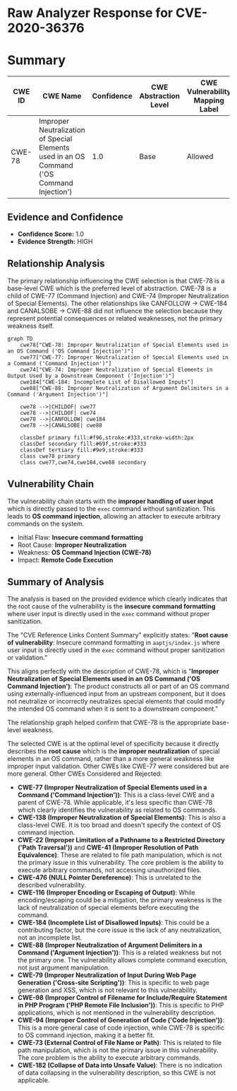 # Raw Analyzer Response for CVE-2020-36376

# Summary
| CWE ID | CWE Name | Confidence | CWE Abstraction Level | CWE Vulnerability Mapping Label | CWE-Vulnerability Mapping Notes |
|---|---|---|---|---|---|
| CWE-78 | Improper Neutralization of Special Elements used in an OS Command ('OS Command Injection') | 1.0 | Base | Allowed | Primary CWE |

## Evidence and Confidence

*   **Confidence Score:** 1.0
*   **Evidence Strength:** HIGH

## Relationship Analysis
The primary relationship influencing the CWE selection is that CWE-78 is a base-level CWE which is the preferred level of abstraction. CWE-78 is a child of CWE-77 (Command Injection) and CWE-74 (Improper Neutralization of Special Elements). The other relationships like CANFOLLOW -> CWE-184 and CANALSOBE -> CWE-88 did not influence the selection because they represent potential consequences or related weaknesses, not the primary weakness itself.

```mermaid
graph TD
    cwe78["CWE-78: Improper Neutralization of Special Elements used in an OS Command ('OS Command Injection')"]
    cwe77["CWE-77: Improper Neutralization of Special Elements used in a Command ('Command Injection')"]
    cwe74["CWE-74: Improper Neutralization of Special Elements in Output Used by a Downstream Component ('Injection')"]
    cwe184["CWE-184: Incomplete List of Disallowed Inputs"]
    cwe88["CWE-88: Improper Neutralization of Argument Delimiters in a Command ('Argument Injection')"]

    cwe78 -->|CHILDOF| cwe77
    cwe78 -->|CHILDOF| cwe74
    cwe78 -->|CANFOLLOW| cwe184
    cwe78 -->|CANALSOBE| cwe88
    
    classDef primary fill:#f96,stroke:#333,stroke-width:2px
    classDef secondary fill:#69f,stroke:#333
    classDef tertiary fill:#9e9,stroke:#333
    class cwe78 primary
    class cwe77,cwe74,cwe184,cwe88 secondary
```

## Vulnerability Chain
The vulnerability chain starts with the **improper handling of user input** which is directly passed to the `exec` command without sanitization. This leads to **OS command injection**, allowing an attacker to execute arbitrary commands on the system.
  - Initial Flaw: **Insecure command formatting**
  - Root Cause: **Improper Neutralization**
  - Weakness: **OS Command Injection (CWE-78)**
  - Impact: **Remote Code Execution**

## Summary of Analysis
The analysis is based on the provided evidence which clearly indicates that the root cause of the vulnerability is the **insecure command formatting** where user input is directly used in the `exec` command without proper sanitization.

The "CVE Reference Links Content Summary" explicitly states: "**Root cause of vulnerability**: Insecure command formatting in `aaptjs/index.js` where user input is directly used in the `exec` command without proper sanitization or validation."

This aligns perfectly with the description of CWE-78, which is "**Improper Neutralization of Special Elements used in an OS Command ('OS Command Injection')**: The product constructs all or part of an OS command using externally-influenced input from an upstream component, but it does not neutralize or incorrectly neutralizes special elements that could modify the intended OS command when it is sent to a downstream component."

The relationship graph helped confirm that CWE-78 is the appropriate base-level weakness.

The selected CWE is at the optimal level of specificity because it directly describes the **root cause** which is the **improper neutralization** of special elements in an OS command, rather than a more general weakness like improper input validation. Other CWEs like CWE-77 were considered but are more general.
Other CWEs Considered and Rejected:

*   **CWE-77 (Improper Neutralization of Special Elements used in a Command ('Command Injection'))**: This is a class-level CWE and a parent of CWE-78. While applicable, it's less specific than CWE-78 which clearly identifies the vulnerability as related to OS commands.
*   **CWE-138 (Improper Neutralization of Special Elements)**: This is also a class-level CWE. It is too broad and doesn't specify the context of OS command injection.
*   **CWE-22 (Improper Limitation of a Pathname to a Restricted Directory ('Path Traversal'))** and **CWE-41 (Improper Resolution of Path Equivalence)**: These are related to file path manipulation, which is not the primary issue in this vulnerability. The core problem is the ability to execute arbitrary commands, not accessing unauthorized files.
*   **CWE-476 (NULL Pointer Dereference)**: This is unrelated to the described vulnerability.
*   **CWE-116 (Improper Encoding or Escaping of Output)**: While encoding/escaping could be a mitigation, the primary weakness is the lack of neutralization of special elements before executing the command.
*   **CWE-184 (Incomplete List of Disallowed Inputs)**: This could be a contributing factor, but the core issue is the lack of any neutralization, not an incomplete list.
*   **CWE-88 (Improper Neutralization of Argument Delimiters in a Command ('Argument Injection'))**: This is a related weakness but not the primary one. The vulnerability allows complete command execution, not just argument manipulation.
*   **CWE-79 (Improper Neutralization of Input During Web Page Generation ('Cross-site Scripting'))**: This is specific to web page generation and XSS, which is not relevant to this vulnerability.
*   **CWE-98 (Improper Control of Filename for Include/Require Statement in PHP Program ('PHP Remote File Inclusion'))**: This is specific to PHP applications, which is not mentioned in the vulnerability description.
*   **CWE-94 (Improper Control of Generation of Code ('Code Injection'))**: This is a more general case of code injection, while CWE-78 is specific to OS command injection, making it a better fit.
*   **CWE-73 (External Control of File Name or Path)**: This is related to file path manipulation, which is not the primary issue in this vulnerability. The core problem is the ability to execute arbitrary commands.
*   **CWE-182 (Collapse of Data into Unsafe Value)**: There is no indication of data collapsing in the vulnerability description, so this CWE is not applicable.